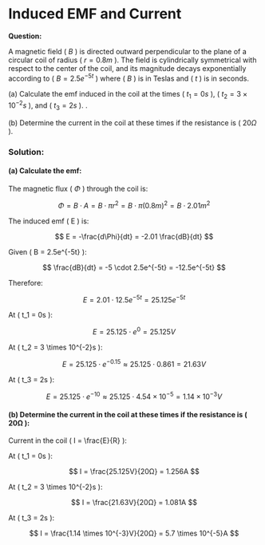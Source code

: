 # Induced EMF and Current

**Question:** 

A magnetic field \( $B$ \) is directed outward perpendicular to the plane of a circular coil of radius \( $r = 0.8m$ \). The field is cylindrically symmetrical with respect to the center of the coil, and its magnitude decays exponentially according to \( $B = 2.5e^{-5t}$ \) where \( $B$ \) is in Teslas and \( $t$ \) is in seconds.

(a) Calculate the emf induced in the coil at the times ( $t_1 = 0s$ ), ( $t_2 = 3 \times 10^{-2}s$ ), and ( $t_3 = 2s$ ).
.

(b) Determine the current in the coil at these times if the resistance is \( $20Ω$ \).

### Solution:

#### (a) Calculate the emf:

The magnetic flux \( $\Phi$ \) through the coil is:

$$
\Phi = B \cdot A = B \cdot \pi r^2 = B \cdot \pi (0.8m)^2 = B \cdot 2.01m^2
$$

The induced emf \( E \) is:

$$
E = -\frac{d\Phi}{dt} = -2.01 \frac{dB}{dt}
$$

Given \( B = 2.5e^{-5t} \):

$$
\frac{dB}{dt} = -5 \cdot 2.5e^{-5t} = -12.5e^{-5t}
$$

Therefore:

$$
E = 2.01 \cdot 12.5e^{-5t} = 25.125e^{-5t}
$$

At \( t_1 = 0s \):

$$
E = 25.125 \cdot e^0 = 25.125V
$$

At \( t_2 = 3 \times 10^{-2}s \):

$$
E = 25.125 \cdot e^{-0.15} \approx 25.125 \cdot 0.861 = 21.63V
$$

At \( t_3 = 2s \):

$$
E = 25.125 \cdot e^{-10} \approx 25.125 \cdot 4.54 \times 10^{-5} = 1.14 \times 10^{-3}V
$$

#### (b) Determine the current in the coil at these times if the resistance is \( 20Ω \):

Current in the coil \( I = \frac{E}{R} \):

At \( t_1 = 0s \):

$$
I = \frac{25.125V}{20Ω} = 1.256A
$$

At \( t_2 = 3 \times 10^{-2}s \):

$$
I = \frac{21.63V}{20Ω} = 1.081A
$$

At \( t_3 = 2s \):

$$
I = \frac{1.14 \times 10^{-3}V}{20Ω} = 5.7 \times 10^{-5}A
$$
